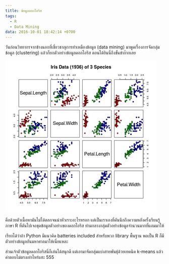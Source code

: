 ```yaml
---
title: ข้อมูลดอกไอริส
tags:
  - R
  - Data Mining
data: 2016-10-01 18:42:14 +0700
---
```


วันก่อนวิทยากรจากข้างนอกที่เชี่ยวชาญการทำเหมืองข้อมูล (data mining) มาพูดเรื่องการจัดกลุ่มข้อมูล (clustering) แล้วก็ยกตัวอย่างข้อมูลดอกไอริส ตอนได้ยินนี่ถึงขั้นขำก๊ากเลย

![Iris Data][]

คือด้วยตัวเนื้อหามันไม่ได้ตลกจนน่าหัวเราะอะไรหรอก แต่เป็นเราเองที่ดันนึกถึงความหลังครั้งเรียนรู้ภาษา R ที่ดันไปเจอชุดข้อมูลตัวอย่างของดอกไอริส ท่ามกลางกลุ่มตัวอย่างข้อมูลจำนวนมากที่แถมมาให้

เรียกได้ว่าถ้า Python มีแนวคิด batteries included สำหรับพวก library พื้นฐาน พอเป็น R ก็มีตัวอย่างข้อมูลอันมหาศาลมาให้เนี่ยแหละ

ส่วนเจ้าตัวข้อมูลดอกไอริสนี่ก็เล่นได้สนุกดี แต่เอามาจัดกลุ่มแบ่งสายพันธุ์ด้วยเทคนิค k-means แล้วคำตอบไม่ตรงเท่าไหร่แฮะ 555


[Iris Data]: /images/plot-iris.png

